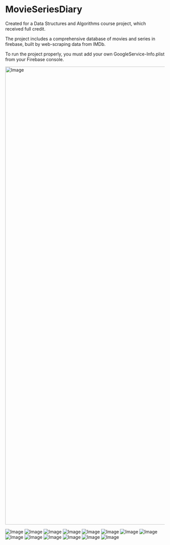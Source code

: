 # MovieSeriesDiary
Created for a Data Structures and Algorithms course project, which received full credit.

The project includes a comprehensive database of movies and series in firebase, built by web-scraping data from IMDb.

To run the project properly, you must add your own GoogleService-Info.plist from your Firebase console.

<img width="1440" alt="Image" src="https://github.com/user-attachments/assets/9c8e6b32-f8dc-4ad3-afa8-2c8100573319" />

![Image](https://github.com/user-attachments/assets/40ec3d6d-3f5f-46ee-9cff-735c1a470ba8)
![Image](https://github.com/user-attachments/assets/f9aa341f-0dd7-416b-b6b9-04d3c74bc498)
![Image](https://github.com/user-attachments/assets/f7d1b3ab-6db2-43d6-9331-422650c482ef)
![Image](https://github.com/user-attachments/assets/c14a05c9-f676-48b6-9362-1096fa556445)
![Image](https://github.com/user-attachments/assets/b58149a2-03ff-4aed-97bc-8719e67da5d7)
![Image](https://github.com/user-attachments/assets/ee7fab9e-72d3-4ec2-9892-2d0ff0a028cb)
![Image](https://github.com/user-attachments/assets/983f2a41-058a-4291-8310-dd333d637808)
![Image](https://github.com/user-attachments/assets/7a42b49e-d671-48fb-9f9e-8e1edeedd3f2)
![Image](https://github.com/user-attachments/assets/fa360bcf-d2c7-4dd0-a807-9e94c6934529)
![Image](https://github.com/user-attachments/assets/59ca36d5-52d3-47db-9390-790431af474b)
![Image](https://github.com/user-attachments/assets/2877fe13-4749-481e-a663-c4de33c05840)
![Image](https://github.com/user-attachments/assets/2d99bfda-a953-47c9-87dc-214eaba7bc33)
![Image](https://github.com/user-attachments/assets/9e9f8ca8-744b-495a-8b30-175593ca0c5d)
![Image](https://github.com/user-attachments/assets/c5f8c64b-218a-48a8-9466-35ce4b96a104)
